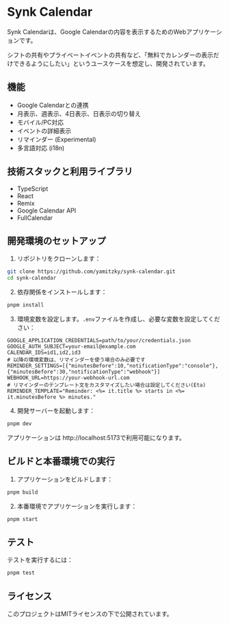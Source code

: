 # Synk Calendar

Synk Calendarは、Google Calendarの内容を表示するためのWebアプリケーションです。

シフトの共有やプライベートイベントの共有など、「無料でカレンダーの表示だけできるようにしたい」というユースケースを想定し、開発されています。

## 機能

- Google Calendarとの連携
- 月表示、週表示、4日表示、日表示の切り替え
- モバイル/PC対応
- イベントの詳細表示
- リマインダー (Experimental)
- 多言語対応 (i18n)

## 技術スタックと利用ライブラリ

- TypeScript
- React
- Remix
- Google Calendar API
- FullCalendar

## 開発環境のセットアップ

1. リポジトリをクローンします：

```bash
git clone https://github.com/yamitzky/synk-calendar.git
cd synk-calendar
```

2. 依存関係をインストールします：

```bash
pnpm install
```

3. 環境変数を設定します。`.env`ファイルを作成し、必要な変数を設定してください：

```
GOOGLE_APPLICATION_CREDENTIALS=path/to/your/credentials.json
GOOGLE_AUTH_SUBJECT=your-email@example.com
CALENDAR_IDS=id1,id2,id3
# 以降の環境変数は、リマインダーを使う場合のみ必要です
REMINDER_SETTINGS=[{"minutesBefore":10,"notificationType":"console"},{"minutesBefore":30,"notificationType":"webhook"}]
WEBHOOK_URL=https://your-webhook-url.com
# リマインダーのテンプレート文をカスタマイズしたい場合は設定してください(Eta)
REMINDER_TEMPLATE="Reminder: <%= it.title %> starts in <%= it.minutesBefore %> minutes."
```

4. 開発サーバーを起動します：

```bash
pnpm dev
```

アプリケーションは http://localhost:5173で利用可能になります。

## ビルドと本番環境での実行

1. アプリケーションをビルドします：

```bash
pnpm build
```

2. 本番環境でアプリケーションを実行します：

```bash
pnpm start
```

## テスト

テストを実行するには：

```bash
pnpm test
```

## ライセンス

このプロジェクトはMITライセンスの下で公開されています。
